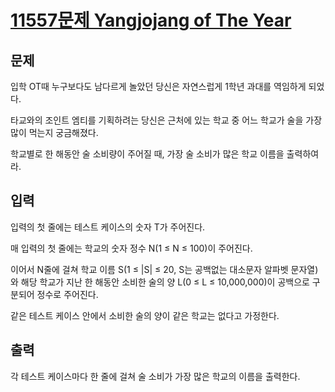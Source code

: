 # [11557문제 Yangjojang of The Year](https://www.acmicpc.net/problem/11557)
## 문제
입학 OT때 누구보다도 남다르게 놀았던 당신은 자연스럽게 1학년 과대를 역임하게 되었다.

타교와의 조인트 엠티를 기획하려는 당신은 근처에 있는 학교 중 어느 학교가 술을 가장 많이 먹는지 궁금해졌다.

학교별로 한 해동안 술 소비량이 주어질 때, 가장 술 소비가 많은 학교 이름을 출력하여라.

## 입력
입력의 첫 줄에는 테스트 케이스의 숫자 T가 주어진다.

매 입력의 첫 줄에는 학교의 숫자 정수 N(1 ≤ N ≤ 100)이 주어진다.

이어서 N줄에 걸쳐 학교 이름 S(1 ≤ |S| ≤ 20, S는 공백없는 대소문자 알파벳 문자열)와 해당 학교가 지난 한 해동안 소비한 술의 양 L(0 ≤ L ≤ 10,000,000)이 공백으로 구분되어 정수로 주어진다.

같은 테스트 케이스 안에서 소비한 술의 양이 같은 학교는 없다고 가정한다.

## 출력
각 테스트 케이스마다 한 줄에 걸쳐 술 소비가 가장 많은 학교의 이름을 출력한다.

